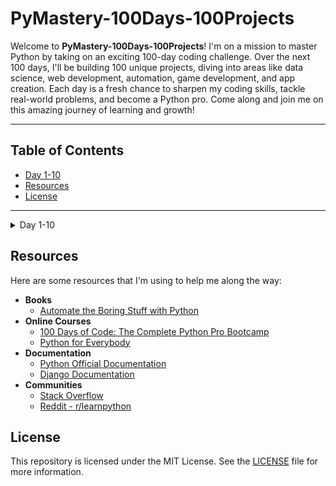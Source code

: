 # PyMastery-100Days-100Projects

Welcome to **PyMastery-100Days-100Projects**! I'm on a mission to master Python by taking on an exciting 100-day coding challenge. Over the next 100 days, I'll be building 100 unique projects, diving into areas like data science, web development, automation, game development, and app creation. Each day is a fresh chance to sharpen my coding skills, tackle real-world problems, and become a Python pro. Come along and join me on this amazing journey of learning and growth!

---

## Table of Contents

- [Day 1-10](#day-1-10)
- [Resources](#resources)
- [License](#license)

---

<a name="day-1-10"></a>

<details>
<summary>Day 1-10</summary>

### Day 1: Band Name Generator

- **Description**: Built a Python script that combines user inputs to generate a band name.
- **What I Learned**:
  - **Printing to the Console**: Using `print()` to display output.
  - **String Manipulation**: Handling and modifying strings.
  - **Input Function**: Using `input()` to get user input.
  - **Variables**: Declaring and using variables.
  - **Variable Naming**: Rules for naming variables.
  - **Debugging**: Finding and fixing errors.
- **Link to Code**: [Project Code](Day01-10/Day01/projectDay1.py)

### Day 2: Tip Calculator

- **Description**: Built a Python script that calculates the tip amount based on the bill total and desired tip percentage.
- **What I Learned**:
  - **Python Primitive Data Types**: Understanding different data types in Python.
  - **Type Error, Type Checking and Type Conversion**: Handling type errors, checking types, and converting between types.
  - **Mathematical Operations in Python**: Performing basic mathematical operations.
  - **Number Manipulation and F-Strings**: Manipulating numbers and using f-strings for formatted output.
- **Link to Code**: [Project Code](Day01-10/Day02/projectDay2.py)

### Day 3: Haunted Mansion Escape

- **Description**: Developed a text-based adventure game where the player navigates through a haunted mansion, making choices that influence the outcome. This project focuses on applying control flow, user input, and string manipulation skills learned during the course.

- **What I Learned**:

  - **Control Flow with `if / else` and Conditional Operators**: Implemented decision-making in the game using conditional statements.
  - **Introducing the Modulo Operator**: Applied modulo operations in the game’s logic.
  - **Nested `if` Statements and `elif` Statements**: Used nested conditionals to handle complex game scenarios.
  - **Multiple `If` Statements in Succession**: Managed sequential conditions to create branching paths in the game.
  - **Logical Operators**: Utilized logical operators to combine multiple conditions for more dynamic game responses.
  - **String Literals for ASCII Art**: Employed multi-line string literals to include ASCII art in the game’s narrative.

- **Link to Code**: [Project Code](Day01-10/Day03/projectDay3.py)

### Day 4: Rock Paper Scissors

- **Description**: Built a Rock Paper Scissors game using Python, incorporating user inputs and random choices.
- **What I Learned**:
  - **Random Module**: Using random functions to generate choices.
  - **Lists**: Appending items and handling nested lists.
  - **Index Errors**: Managing errors when accessing list elements.
- **Link to Code**: [Project Code](Day01-10/Day04/projectDay4.py)

### Day 5: Password Generator  

- **Description**: Built a Python script that generates strong, random passwords based on user-defined criteria such as length and character types. This project emphasized the use of loops, list manipulation, and randomization techniques.  

- **What I Learned**:  
  - **For Loops with Python Lists**: Practiced iterating through lists to process data efficiently.  
  - **Finding the Highest Score**: Learned to identify the maximum value in a list without using the `max()` function by implementing custom logic.  
  - **The `range()` Function**: Used `range()` for controlled iteration in loops.  
  - **FizzBuzz Exercise**: Strengthened logical thinking by solving the classic **FizzBuzz** coding challenge.  
  - **The `random` Module**: Employed `random` functions to generate secure passwords with letters, numbers, and symbols.  
  - **String Manipulation and List Operations**: Utilized string joining, list shuffling, and slicing to create strong, dynamic passwords.  

- **Link to Code**: [Project Code](Day01-10/Day05/projectDay5.py)

### Day 6: Maze Solver

- **Description**: Developed a robot maze solver algorithm for Reeborg's World using the "right-hand rule" technique. This program guides a robot through complex mazes by consistently following the right wall until it reaches the goal.

- **What I Learned**:
  - **Functions**: Creating and calling custom functions to modularize code.
  - **While Loops**: Using while loops for condition-based iteration.
  - **Conditional Logic**: Implementing if/elif/else statements for decision-making.
  - **Problem-Solving Algorithms**: Applying the right-hand rule for maze navigation.
  - **Debugging Logic**: Testing and refining algorithmic solutions.
  - **Working with External Environments**: Writing code for the Reeborg's World platform.

- **Key Concepts**:
  - **Wall Following Algorithm**: Understanding how the right-hand rule guarantees finding an exit in simply connected mazes.
  - **Priority-Based Decision Making**: Implementing a clear hierarchy of movement choices.
  - **State Management**: Tracking the robot's position and orientation relative to walls.

- **Link to Code**: [Project Code](Day01-10/Day06/projectDay6.py)

### Day 7: Beginner – Hangman

- **Description**: Built a fully functional Hangman game in Python by breaking down the problem into manageable steps like picking a random word, replacing blanks, checking for win conditions, tracking lives, and improving user experience.

- **What I Learned**:
  - **Flow Charting**: How to break a complex problem into logical steps using flow charts.
  - **Random Module**: Using `random.choice()` to pick a word from a list.
  - **List and String Manipulation**: Replacing blanks with guessed letters and updating the display.
  - **Control Flow**: Implementing conditions to check win/loss scenarios.
  - **Life Tracker**: Using variables to represent and decrement player lives.
  - **User Experience Enhancements**: Improving visuals and interactions (like displaying hangman stages, hearts for lives, and guessed letters).

- **Link to Code**: [Project Code](Day01-10/Day07/projectDay7.py)

### Day 8: Caesar Cipher

- **Description**: Developed a Caesar Cipher encryption/decryption tool where each letter in the plaintext is shifted by a certain number of places down the alphabet. Enhanced the project by organizing it into a single function and implementing a loop that allows the user to run the cipher repeatedly.

- **What I Learned**:
  - **Function Parameters**: How to pass and use multiple parameters in functions.
  - **Positional vs Keyword Arguments**: The difference in calling functions using position-based or named arguments.
  - **Loops and User Interaction**: Implemented a loop to allow repeated encoding/decoding based on user choice.
  - **String and List Operations**: Shifted characters through an alphabet list using indexing and modulo operations.
  - **Code Structuring**: Reorganized code to make it more reusable, clean, and modular.
  - **Handling Non-Alphabet Characters**: Ensured non-alphabet characters (like spaces and punctuation) were preserved during ciphering.

- **Link to Code**: [Project Code](Day01-10/Day08/projectDay8.py)

...

</details>

## Resources

Here are some resources that I'm using to help me along the way:

- **Books**
  - [Automate the Boring Stuff with Python](https://automatetheboringstuff.com/)
- **Online Courses**
  - [100 Days of Code: The Complete Python Pro Bootcamp](https://www.udemy.com/course/100-days-of-code/)
  - [Python for Everybody](https://www.coursera.org/specializations/python)
- **Documentation**
  - [Python Official Documentation](https://docs.python.org/3/)
  - [Django Documentation](https://docs.djangoproject.com/en/stable/)
- **Communities**
  - [Stack Overflow](https://stackoverflow.com/)
  - [Reddit - r/learnpython](https://www.reddit.com/r/learnpython/)

## License

This repository is licensed under the MIT License. See the [LICENSE](LICENSE) file for more information.
